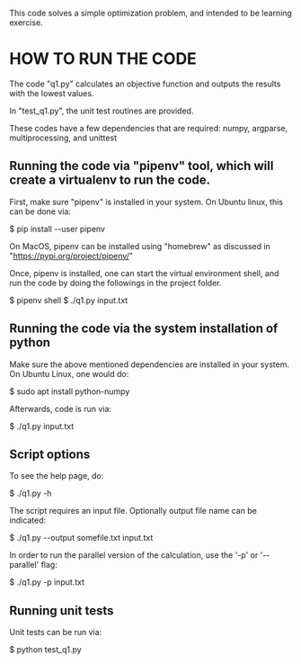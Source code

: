 This code solves a simple optimization problem, and intended to be learning exercise.


# HOW TO RUN THE CODE

The code "q1.py" calculates an objective function and outputs the results with the lowest values.

In "test_q1.py", the unit test routines are provided.

These codes have a few dependencies that are required: numpy, argparse, multiprocessing, and unittest

##  Running the code via "pipenv" tool, which will create a virtualenv to run the code.

First, make sure "pipenv" is installed in your system. On Ubuntu linux, this can be done via:

  $ pip install --user pipenv

On MacOS, pipenv can be installed using "homebrew" as discussed in "https://pypi.org/project/pipenv/"

Once, pipenv is installed, one can start the virtual environment shell, and run the code by doing the followings in the project folder.

  $ pipenv shell
  $ ./q1.py input.txt

##  Running the code via the system installation of python

Make sure the above mentioned dependencies are installed in your system. On Ubuntu Linux, one would do:

  $ sudo apt install python-numpy

Afterwards, code is run via:

  $ ./q1.py input.txt


##  Script options

To see the help page, do:

  $ ./q1.py -h

The script requires an input file. Optionally output file name can be indicated:

  $ ./q1.py --output somefile.txt input.txt

In order to run the parallel version of the calculation, use the '-p' or '--parallel' flag:

  $ ./q1.py -p input.txt


## Running unit tests

Unit tests can be run via:

  $ python test_q1.py

